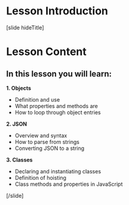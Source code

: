 # Lesson Introduction

[slide hideTitle]

# Lesson Content

## In this lesson you will learn:

**1. Objects**
- Definition and use
- What properties and methods are
- How to loop through object entries

**2. JSON**
- Overview and syntax
- How to parse from strings
- Converting JSON to a string

**3. Classes**
- Declaring and instantiating classes
- Definition of hoisting
- Class methods and properties in JavaScript

[/slide]